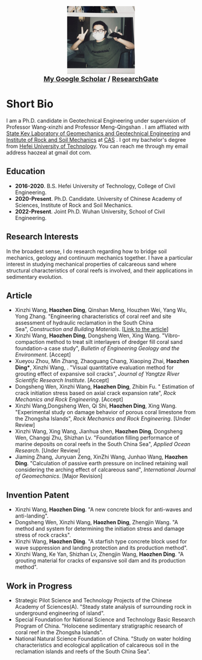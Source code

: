 <head>
		<meta charset="utf-8">
	</head>
<body>
		<div align="center">
			<img src="头像.jpg" height="180px" width="180px "/>
        <br><strong><font size="4"><a href="https://scholar.google.com/citations?user=_UgQOOIAAAAJ&hl=zh-CN/">My Google Scholar</a> / <a href="https://www.researchgate.net/profile/Haozhen-Ding-2/">ResearchGate</a></font></strong><br>
		</div>
</body> 
<h1>Short Bio</h1>
<p>I am a Ph.D. candidate in Geotechnical Engineering under supervision of Professor Wang-xinzhi and Professor Meng-Qingshan . I am affliated with <a href="http://www.sklgme.org/">State Key Laboratory of Geomechanics and Geotechnical Engineering</a> and <a href="http://www.whrsm.ac.cn/">Institute of Rock and Soil Mechanics</a> at <a href="http://www.cas.ac.cn/">CAS</a> . I got my bachelor's degree from <a href="https://www.hfut.edu.cn/">Hefei University of Technology</a>. You can reach me through my email address haozeal at gmail dot com.</p>
  <div class="article-content">
  <div class="field field-name-body field-type-text-with-summary field-label-hidden"><div class="field-items"><div class="field-item even" property="content:encoded"><h2><strong>Education</strong></h2>
<ul><li><b>2016-2020</b>. B.S. Hefei University of Technology, College of Civil Engineering.</li>
<li><b>2020-Present</b>. Ph.D. Candidate. University of Chinese Academy of Sciences, Institute of Rock and Soil Mechanics.</li>
<li><b>2022-Present</b>. Joint Ph.D. Wuhan University, School of Civil Engineering.</li></ul>
<h2><strong>Research Interests</strong></h2>
<p>In the broadest sense, I do research regarding how to bridge soil mechanics, geology and continuum mechanics together. I have a particular interest in studying mechanical properties of calcareous sand where structural characteristics of coral reefs is involved, and their applications in sedimentary evolution.&nbsp;</p>
<h2><strong>Article</strong></h2>
<ul><li>Xinzhi Wang, <b>Haozhen Ding</b>, Qinshan Meng, Houzhen Wei, Yang Wu, Yong Zhang. "Engineering characteristics of coral reef and site assessment of hydraulic reclamation in the South China Sea",&nbsp;<em>Construction and Building Materials</em>. [<a href="https://www.sciencedirect.com/science/article/abs/pii/S0950061821020225">Link to the article</a>]</li> 
<li>Xinzhi Wang, <b>Haozhen Ding</b>, Dongsheng Wen, Xing Wang. "Vibro-compaction method to treat silt interlayers of dredger fill coral sand foundation-a case study",&nbsp;<em>Bulletin of Engineering Geology and the Environment</em>. [Accept] </li>
<li>Xueyou Zhou, Min Zhang, Zhaoguang Chang, Xiaoping Zhai, <b>Haozhen Ding*</b>, Xinzhi Wang, . "Visual quantitative evaluation method for grouting 
effect of expansive soil cracks",&nbsp;<em>Journal of Yangtze River Scientific Research Institute</em>. [Accept] </li>
<li>Dongsheng Wen, Xinzhi Wang, <b>Haozhen Ding</b>, Zhibin Fu. " Estimation of crack initiation stress based on axial crack expansion rate",&nbsp;<em>Rock Mechanics and Rock Engineering</em>. [Accept]</li>
<li>Xinzhi Wang,Dongsheng Wen, Qi Shi, <b>Haozhen Ding</b>, Xing Wang. "Experimental study on damage behavior of porous coral limestone from the Zhongsha Islands",&nbsp;<em>Rock Mechanics and Rock Engineering</em>. [Under Review]</li>
<li>Xinzhi Wang, Xing Wang, Jianhua shen, <b>Haozhen Ding</b>, Dongsheng Wen, Changqi Zhu, Shizhan Lv. "Foundation filling performance of marine deposits on coral reefs in the South China Sea",&nbsp;<em>Applied Ocean Research</em>. [Under Review] </li>
<li>Jiaming Zhang, Junyuan Zeng, XinZhi Wang, Junhao Wang, <b>Haozhen Ding</b>. "Calculation of passive earth pressure on inclined retaining wall considering the arching effect of calcareous sand",&nbsp;<em>International Journal of Geomechanics</em>. [Major Revision]</li>
</ul><h2><strong>Invention Patent</strong></h2> 
<ul><li>Xinzhi Wang,&nbsp;<b>Haozhen Ding</b>. "A new concrete block for anti-waves and anti-landing".&nbsp;</li>
<li>Dongsheng Wen, Xinzhi Wang,&nbsp;<b>Haozhen Ding</b>, Zhengjin Wang. "A method and system for determining the initiation stress and damage stress of rock cracks".&nbsp;</li>
<li>Xinzhi Wang,&nbsp;<b>Haozhen Ding</b>. "A starfish type concrete block used for wave suppression and landing protection and its production method".&nbsp;</li>
<li>Xinzhi Wang, Ke Yan, Shizhan Lv, Zhengjin Wang,&nbsp;<b>Haozhen Ding</b>. "A grouting material for cracks of expansive soil dam and its production method".&nbsp;</li>
</ul><h2><strong>Work in Progress</strong></h2>
<ul><li>Strategic Pilot Science and Technology Projects of the Chinese Academy of Sciences(A). "Steady state analysis of surrounding rock in underground engineering of island".&nbsp;</li>
<li>Special Foundation for National Science and Technology Basic Research Program of China. "Holocene sedimentary stratigraphic research of coral reef in the Zhongsha Islands".&nbsp;</li>
<li>National Natural Science Foundation of China. "Study on water holding characteristics and ecological application of calcareous soil in the reclamation islands and reefs of the South China Sea".&nbsp;</li>

      
